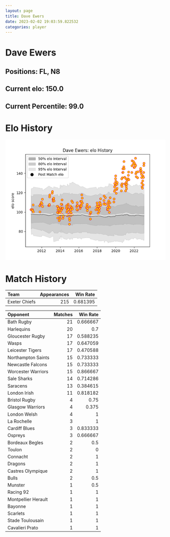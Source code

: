 ```yaml
---  
layout: page  
title: Dave Ewers  
date: 2023-02-02 19:03:59.822532  
categories: player  
---
```

# Dave Ewers

## Positions: FL, N8

## Current elo: 150.0

## Current Percentile: 99.0

# Elo History


![elo history](history_DaveEwers.png)
# Match History


| Team          |   Appearances |   Win Rate |
|:--------------|--------------:|-----------:|
| Exeter Chiefs |           215 |   0.681395 |

| Opponent            |   Matches |   Win Rate |
|:--------------------|----------:|-----------:|
| Bath Rugby          |        21 |   0.666667 |
| Harlequins          |        20 |   0.7      |
| Gloucester Rugby    |        17 |   0.588235 |
| Wasps               |        17 |   0.647059 |
| Leicester Tigers    |        17 |   0.470588 |
| Northampton Saints  |        15 |   0.733333 |
| Newcastle Falcons   |        15 |   0.733333 |
| Worcester Warriors  |        15 |   0.866667 |
| Sale Sharks         |        14 |   0.714286 |
| Saracens            |        13 |   0.384615 |
| London Irish        |        11 |   0.818182 |
| Bristol Rugby       |         4 |   0.75     |
| Glasgow Warriors    |         4 |   0.375    |
| London Welsh        |         4 |   1        |
| La Rochelle         |         3 |   1        |
| Cardiff Blues       |         3 |   0.833333 |
| Ospreys             |         3 |   0.666667 |
| Bordeaux Begles     |         2 |   0.5      |
| Toulon              |         2 |   0        |
| Connacht            |         2 |   1        |
| Dragons             |         2 |   1        |
| Castres Olympique   |         2 |   1        |
| Bulls               |         2 |   0.5      |
| Munster             |         1 |   0.5      |
| Racing 92           |         1 |   1        |
| Montpellier Herault |         1 |   1        |
| Bayonne             |         1 |   1        |
| Scarlets            |         1 |   1        |
| Stade Toulousain    |         1 |   1        |
| Cavalieri Prato     |         1 |   1        |
